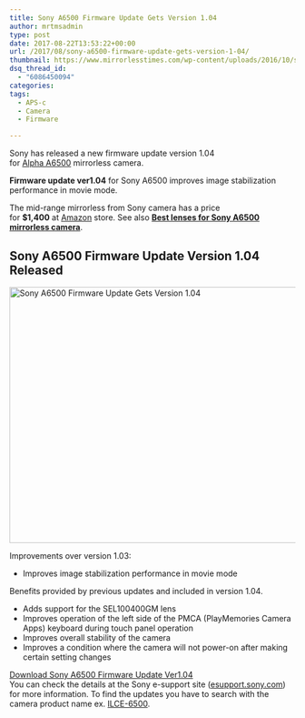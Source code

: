 ```yaml
---
title: Sony A6500 Firmware Update Gets Version 1.04
author: mrtmsadmin
type: post
date: 2017-08-22T13:53:22+00:00
url: /2017/08/sony-a6500-firmware-update-gets-version-1-04/
thumbnail: https://www.mirrorlesstimes.com/wp-content/uploads/2016/10/sony-a6500-front.jpg
dsq_thread_id:
  - "6086450094"
categories:
tags:
  - APS-c
  - Camera
  - Firmware

---
```

Sony has released a new firmware update version 1.04 for [Alpha A6500][1] mirrorless camera.

**Firmware update ver1.04** for Sony A6500 improves image stabilization performance in movie mode.

The mid-range mirrorless from Sony camera has a price for **$1,400** at <a class="ext-link" title="" href="http://amzn.to/2d6tWZ3" target="_blank" rel="nofollow noopener">Amazon</a> store. See also **[Best lenses for Sony A6500 mirrorless camera][2]**.<!--more-->

## Sony A6500 Firmware Update Version 1.04 Released

[<img class="aligncenter wp-image-1032 size-full" title="Sony A6500 Firmware Update Gets Version 1.04" src="https://i2.wp.com/www.mirrorlesstimes.com/wp-content/uploads/2017/03/sony-a6500.jpg?resize=600%2C450&#038;ssl=1" alt="Sony A6500 Firmware Update Gets Version 1.04" width="600" height="450" srcset="https://i2.wp.com/www.mirrorlesstimes.com/wp-content/uploads/2017/03/sony-a6500.jpg?w=1600&ssl=1 1600w, https://i2.wp.com/www.mirrorlesstimes.com/wp-content/uploads/2017/03/sony-a6500.jpg?resize=300%2C225&ssl=1 300w, https://i2.wp.com/www.mirrorlesstimes.com/wp-content/uploads/2017/03/sony-a6500.jpg?resize=768%2C576&ssl=1 768w, https://i2.wp.com/www.mirrorlesstimes.com/wp-content/uploads/2017/03/sony-a6500.jpg?resize=1024%2C768&ssl=1 1024w, https://i2.wp.com/www.mirrorlesstimes.com/wp-content/uploads/2017/03/sony-a6500.jpg?w=1200&ssl=1 1200w" sizes="(max-width: 600px) 100vw, 600px" data-recalc-dims="1" />][3]

<span class="focus">Improvements over version 1.03:</span>

  * Improves image stabilization performance in movie mode

<a>Benefits provided by previous updates and included in version 1.04.</a>

  * Adds support for the SEL100400GM lens
  * Improves operation of the left side of the PMCA (PlayMemories Camera Apps) keyboard during touch panel operation
  * Improves overall stability of the camera
  * Improves a condition where the camera will not power-on after making certain setting changes

<div class="text-center alert alert-warning">
  <a class="alert-link" href="https://esupport.sony.com/US/p/model-home.pl?mdl=ILCE6500&template_id=1&region_id=1&tab=download#/downloadTab" target="_blank" rel="nofollow noopener">Download Sony A6500 Firmware Update Ver1.04</a>
</div>

<div class="alert alert-info">
  You can check the details at the Sony e-support site (<a class="alert-link" href="https://esupport.sony.com/">esupport.sony.com</a>) for more information. To find the updates you have to search with the camera product name ex. <a class="alert-link" href="https://esupport.sony.com/US/p/model-home.pl?mdl=ILCE6500&template_id=1&region_id=1&tab=download#/downloadTab">ILCE-6500</a>.
</div>

 [1]: https://www.mirrorlesstimes.com/2016/10/sony-a6500/
 [2]: https://www.dailycameranews.com/2016/11/best-sony-a6500-lenses/ "Best lenses for Sony A6500 mirrorless camera"
 [3]: https://i2.wp.com/www.mirrorlesstimes.com/wp-content/uploads/2017/03/sony-a6500.jpg?ssl=1